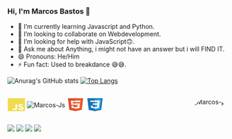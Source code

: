 ### Hi, I'm Marcos Bastos 👋


- 🌱 I’m currently learning Javascript and Python.
- 👯 I’m looking to collaborate on Webdevelopment.
- 🤔 I’m looking for help with JavaScript🙃.
- 💬 Ask me about Anything, i might not have an answer but i will FIND IT.
- 😄 Pronouns: He/Him
- ⚡ Fun fact: Used to breakdance 😅😅.



![Anurag's GitHub stats](https://github-readme-stats.vercel.app/api?username=MarcosN7&show_icons=true&theme=tokyonight)
[![Top Langs](https://github-readme-stats.vercel.app/api/top-langs/?username=MarcosN7&layout=compact)](https://github.com/anuraghazra/github-readme-stats)

<div style="display: inline_block"><br>
  <img align="center" alt="Marcos-Js" height="30" width="40" src="https://raw.githubusercontent.com/devicons/devicon/master/icons/javascript/javascript-plain.svg">
  <img align="center" alt="Marcos-Js" height="30" width="40" src="https://raw.githubusercontent.com/devicons/devicon/master/icons/javascript/python-plain.svg">
  <img align="center" alt="Marcos-HTML" height="30" width="40" src="https://raw.githubusercontent.com/devicons/devicon/master/icons/html5/html5-original.svg">
  <img align="center" alt="Marcos-CSS" height="30" width="40" src="https://raw.githubusercontent.com/devicons/devicon/master/icons/css3/css3-original.svg">

  <img align="right" alt="Marcos-pic" height="150" style="border-radius:50px;" src="https://media0.giphy.com/media/101KmmT9XKSyAM/giphy.gif?cid=ecf05e47i5xi9d89wlihqqw9zv85i0gz3jwxrvauiqnwsa5s&rid=giphy.gif&ct=g">
</div>
  
  ##
 
<div> 
  <a href="https://www.instagram.com/marcosbastos67/" target="_blank"><img src="https://img.shields.io/badge/-Instagram-%23E4405F?style=for-the-badge&logo=instagram&logoColor=white" target="_blank"></a>
 	<a href="https://www.twitch.tv/mbthehuntern7" target="_blank"><img src="https://img.shields.io/badge/Twitch-9146FF?style=for-the-badge&logo=twitch&logoColor=white" target="_blank"></a>
  <a href = "mailto:marcosbastos67@gmail.com"><img src="https://img.shields.io/badge/-Gmail-%23333?style=for-the-badge&logo=gmail&logoColor=white" target="_blank"></a>
  <a href="https://www.linkedin.com/in/marcosb67/" target="_blank"><img src="https://img.shields.io/badge/-LinkedIn-%230077B5?style=for-the-badge&logo=linkedin&logoColor=white" target="_blank"></a> 
  
</div>
